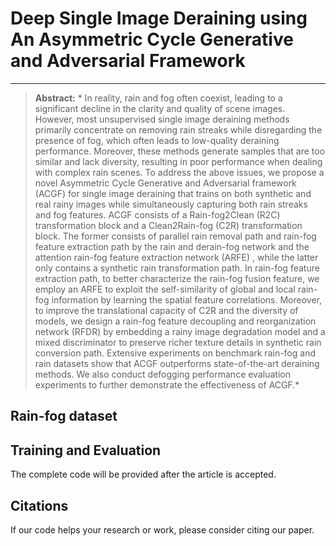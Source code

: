 # Deep Single Image Deraining using An Asymmetric Cycle Generative and Adversarial Framework

<!-- [![paper](https://img.shields.io/badge/arXiv-Paper-brightgreen)](http://arxiv.org/abs/2302.09554) -->
<hr />


> **Abstract:** * In reality, rain and fog often coexist, leading to a significant decline in the clarity and quality of scene images.
However, most unsupervised single image deraining methods primarily concentrate on removing rain streaks while disregarding the presence of fog, which often leads to low-quality deraining performance. 
Moreover, these methods generate samples that are too similar and lack diversity, resulting in poor performance when dealing with complex rain scenes. 
To address the above issues, we propose a novel Asymmetric Cycle Generative and Adversarial framework (ACGF) for single image deraining that trains on both synthetic and real rainy images while simultaneously capturing both rain streaks and fog features. 
ACGF consists of a Rain-fog2Clean (R2C) transformation block and a Clean2Rain-fog (C2R) transformation block. 
The former consists of parallel rain removal path and rain-fog feature extraction path by the rain and derain-fog network and the attention rain-fog feature extraction network (ARFE) , while the latter only contains a synthetic rain transformation path.
In rain-fog feature extraction path, to better characterize the rain-fog fusion feature, we employ an ARFE to exploit the self-similarity of global and local rain-fog information by learning the spatial feature correlations. 
Moreover, to improve the translational capacity of C2R and the diversity of models, we design a rain-fog feature decoupling and reorganization network (RFDR) by embedding a rainy image degradation model and a mixed discriminator to preserve richer texture details in synthetic rain conversion path.
Extensive experiments on benchmark rain-fog and rain datasets show that ACGF outperforms state-of-the-art deraining methods. We also conduct defogging performance evaluation experiments to further demonstrate the effectiveness of ACGF.* 

## Rain-fog dataset

## Training and Evaluation

The complete code will be provided after the article is accepted.

## Citations
If our code helps your research or work, please consider citing our paper.

